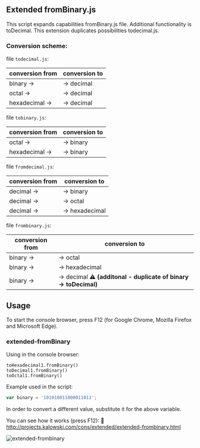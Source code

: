 ## Extended fromBinary.js

This script expands capabilities fromBinary.js file. Additional functionality is toDecimal. This extension duplicates possibilities todecimal.js.

### Conversion scheme:

 file `todecimal.js`:

 conversion from | conversion to
---------------- | --------------
 binary      ->  |  -> decimal               
 octal       ->  |  -> decimal  
 hexadecimal ->  |  -> decimal               

 file `tobinary.js`:

 conversion from | conversion to
---------------- | --------------
 octal       ->  |  -> binary              
 hexadecimal ->  |  -> binary   

 file `fromdecimal.js`:

 conversion from | conversion to 
---------------- | --------------
  decimal ->     | -> binary     
  decimal ->     | -> octal      
  decimal ->     | -> hexadecimal

 file `frombinary.js`:

 conversion from | conversion to 
---------------- | --------------
  binary ->      | -> octal      
  binary ->      | -> hexadecimal
  binary ->      | -> decimal    :warning: **(additonal - duplicate of binary -> toDecimal)**

## Usage

To start the console browser, press F12 (for Google Chrome, Mozilla Firefox and Microsoft Edge).

### extended-fromBinary

Using in the console browser:
```
toHexadecimal1.fromBinary()
toDecimal1.fromBinary()
toOctal1.fromBinary()
```

Example used in the script:
```javascript
var binary = '101010011000011011';
```
In order to convert a different value, substitute it for the above variable.

You can see how it works (press F12): :link:
http://projects.kalowski.com/cons/extended/extended-frombinary.html

![extended-frombinary](https://cloud.githubusercontent.com/assets/5839775/22031660/9cc2721e-dce1-11e6-9c7e-9d02aaf19f8d.jpg)
